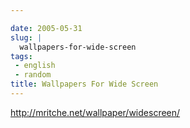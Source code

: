 ```yaml
---

date: 2005-05-31
slug: |
  wallpapers-for-wide-screen
tags:
 - english
 - random
title: Wallpapers For Wide Screen
---
```


<http://mritche.net/wallpaper/widescreen/>
